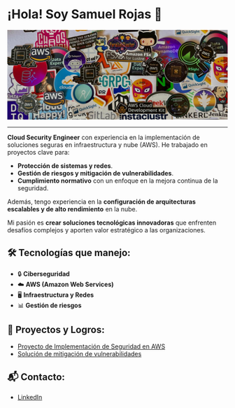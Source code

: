 
# ¡Hola! Soy Samuel Rojas 👋

![Banner de stickers](/assets/imagenes/banner_stickers.jpeg)

---

**Cloud Security Engineer** con experiencia en la implementación de soluciones seguras en infraestructura y nube (AWS). He trabajado en proyectos clave para:


- **Protección de sistemas y redes**.
- **Gestión de riesgos y mitigación de vulnerabilidades**.
- **Cumplimiento normativo** con un enfoque en la mejora continua de la seguridad.

Además, tengo experiencia en la **configuración de arquitecturas escalables y de alto rendimiento** en la nube.

Mi pasión es **crear soluciones tecnológicas innovadoras** que enfrenten desafíos complejos y aporten valor estratégico a las organizaciones.

## 🛠 Tecnologías que manejo:
- 🔒 **Ciberseguridad**
- ☁️ **AWS (Amazon Web Services)**
- 🖥 **Infraestructura y Redes**
- 📊 **Gestión de riesgos**

## 🚀 Proyectos y Logros:
- [Proyecto de Implementación de Seguridad en AWS]()
- [Solución de mitigación de vulnerabilidades]()

## 📬 Contacto:
- [LinkedIn](https://www.linkedin.com/in/rojas-samuel)
